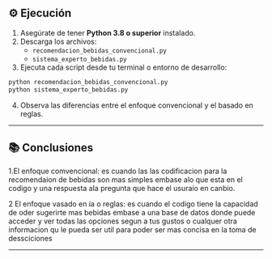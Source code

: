 ## ⚙️ Ejecución

1. Asegúrate de tener **Python 3.8 o superior** instalado.
2. Descarga los archivos:
   - `recomendacion_bebidas_convencional.py`
   - `sistema_experto_bebidas.py`
3. Ejecuta cada script desde tu terminal o entorno de desarrollo:

```bash
python recomendacion_bebidas_convencional.py
python sistema_experto_bebidas.py
```

4. Observa las diferencias entre el enfoque convencional y el basado en reglas.

---


## 📚 Conclusiones

1.El enfoque comvencional: es cuando las las codificacion para la recomendaion de bebidas son mas simples embase alo que esta en el codigo y una respuesta ala pregunta que hace el usuraio en canbio.

2 El enfoque vasado en ia o reglas: es cuando el codigo tiene la capacidad de oder sugerirte mas bebidas embase a una base de datos donde puede acceder y ver todas las opciones segun a tus gustos o cualquer otra informacion qu le pueda ser util para poder ser mas concisa en la toma de dessciciones 

---
